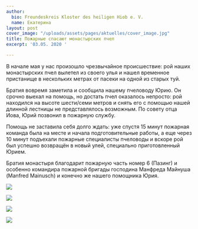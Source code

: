 ```yaml
---
author:
  bio: Freundeskreis Kloster des heiligen Hiob e. V.
  name: Екатерина
layout: post
cover_image: "/uploads/assets/pages/aktuelles/cover_image.jpg"
title: Пожарные спасают монастырских пчел
excerpt: '03.05. 2020 '

---
```

В начале мая у нас произошло чрезвычайное происшествие: рой наших монастырских пчел вылетел из своего улья и нашел временное пристанище в нескольких метрах от пасеки на одной из старых туй.

Братия вовремя заметила и сообщила нашему пчеловоду Юрию. Он срочно выехал на помощь, но достать пчел оказалось непросто: рой находился на высоте шести/семи метров и снять его с помощью нашей длинной лестницы не представлялось возможным. По совету отца Иова, Юрий позвонил в пожарную службу.

Помощь не заставила себя долго ждать: уже спустя 15 минут пожарная команда была на месте и начала подготовительные работы, а еще через 10 минут подъехали пожарные специалисты пчеловоды и вскоре рой был успешно возвращён в новый улей, специально приготовленный Юрием.

Братия монастыря благодарит пожарную часть номер 6 (Пазинг) и особенно командира пожарной бригады господина Манфреда Майнуша (Manfred Mainusch) и конечно же нашего помощника Юрия.

![](https://res.cloudinary.com/hiobmon/image/upload/v1590143945/media/2020/Screenshot_2020-05-22_at_12.38.08_mjj7hy.png)

![](https://res.cloudinary.com/hiobmon/image/upload/v1590143780/media/2020/d4325ba7-8874-493d-b171-610beec496e7_f0a3ba.jpg)

![](https://res.cloudinary.com/hiobmon/image/upload/v1590144212/media/2020/Screenshot_2020-05-22_at_12.43.05_t3t3vi.png)

![](https://res.cloudinary.com/hiobmon/image/upload/v1590144232/media/2020/Screenshot_2020-05-22_at_12.42.48_anrikv.png)